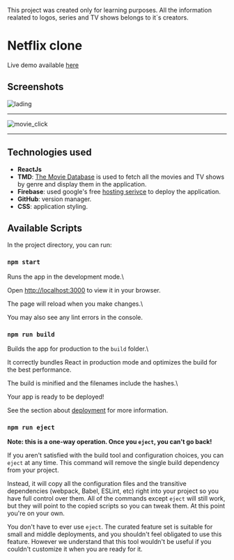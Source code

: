 This project was created only for learning purposes. All the information realated to logos, series and TV shows belongs to it´s creators.

# Netflix clone

Live demo available [here](https://netflix-clone-fb9cf.web.app/)

## Screenshots

![lading](https://i.postimg.cc/d005Hzvq/netflix-clone-screenshot.png)

---

![movie_click](https://i.postimg.cc/nhBhCcPW/netflix-clone-screenshot.png)

---

## Technologies used

- **ReactJs**
- **TMD**: [The Movie Database](https://www.themoviedb.org/?language=es) is used to fetch all the movies and TV shows by genre and display them in the application.
- **Firebase**: used google's free [hosting serivce](https://firebase.google.com/) to deploy the application.
- **GitHub**: version manager.
- **CSS**: application styling.

## Available Scripts

In the project directory, you can run:

### `npm start`

Runs the app in the development mode.\

Open [http://localhost:3000](http://localhost:3000) to view it in your browser.

The page will reload when you make changes.\

You may also see any lint errors in the console.

### `npm run build`

Builds the app for production to the `build` folder.\

It correctly bundles React in production mode and optimizes the build for the best performance.

The build is minified and the filenames include the hashes.\

Your app is ready to be deployed!

See the section about [deployment](https://facebook.github.io/create-react-app/docs/deployment) for more information.

### `npm run eject`

**Note: this is a one-way operation. Once you `eject`, you can't go back!**

If you aren't satisfied with the build tool and configuration choices, you can `eject` at any time. This command will remove the single build dependency from your project.

Instead, it will copy all the configuration files and the transitive dependencies (webpack, Babel, ESLint, etc) right into your project so you have full control over them. All of the commands except `eject` will still work, but they will point to the copied scripts so you can tweak them. At this point you're on your own.

You don't have to ever use `eject`. The curated feature set is suitable for small and middle deployments, and you shouldn't feel obligated to use this feature. However we understand that this tool wouldn't be useful if you couldn't customize it when you are ready for it.
